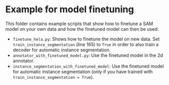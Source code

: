 # Example for model finetuning

This folder contains example scripts that show how to finetune a SAM model on your own data and how the finetuned model can then be used:
- `finetune_hela.py`: Shows how to finetune the model on new data. Set `train_instance_segmentation` (line 165) to `True` in order to also train a decoder for automatic instance segmentation.
- `annotator_with_finetuned_model.py`: Use the finetuned model in the 2d annotator.
- `instance_segmentation_with_finetuned_model`: Use the finetuned model for automatic instance segmentation (only if you have trained with `train_instance_segmentation = True`).
